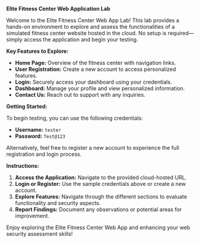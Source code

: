 **Elite Fitness Center Web Application Lab**

Welcome to the Elite Fitness Center Web App Lab! This lab provides a hands-on environment to explore and assess the functionalities of a simulated fitness center website hosted in the cloud. No setup is required—simply access the application and begin your testing.

**Key Features to Explore:**
- **Home Page:** Overview of the fitness center with navigation links.
- **User Registration:** Create a new account to access personalized features.
- **Login:** Securely access your dashboard using your credentials.
- **Dashboard:** Manage your profile and view personalized information.
- **Contact Us:** Reach out to support with any inquiries.

**Getting Started:**

To begin testing, you can use the following credentials:

- **Username:** `tester`
- **Password:** `Test@123`

Alternatively, feel free to register a new account to experience the full registration and login process.

**Instructions:**
1. **Access the Application:** Navigate to the provided cloud-hosted URL.
2. **Login or Register:** Use the sample credentials above or create a new account.
3. **Explore Features:** Navigate through the different sections to evaluate functionality and security aspects.
4. **Report Findings:** Document any observations or potential areas for improvement.

Enjoy exploring the Elite Fitness Center Web App and enhancing your web security assessment skills!